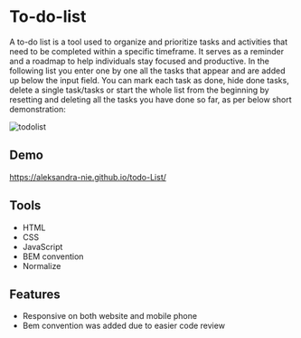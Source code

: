 ﻿# To-do-list
A to-do list is a tool used to organize and prioritize tasks and activities that need to be completed within a specific timeframe. It serves as a reminder and a roadmap to help individuals stay focused and productive.
In the following list you enter one by one all the tasks that appear and are added up below the input field. You can mark each task as done, hide done tasks, delete a single task/tasks or start the whole list from the beginning by resetting and deleting all the tasks you have done so far, as per below short demonstration:

![todolist](images/Animation_Todolist_small.gif)
## Demo
https://aleksandra-nie.github.io/todo-List/
## Tools
- HTML
- CSS
- JavaScript
- BEM convention
- Normalize
## Features
- Responsive on both website and mobile phone
- Bem convention was added due to easier code review
